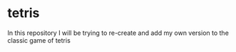 # tetris
In this repository I will be trying to re-create and add my own version to the classic game of tetris
